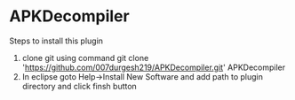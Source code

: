 APKDecompiler
=============

Steps to install this plugin    
1. clone git using command git clone 'https://github.com/007durgesh219/APKDecompiler.git' APKDecompiler    
2. In eclipse goto Help->Install New Software and add path to plugin directory and click finsh button   

